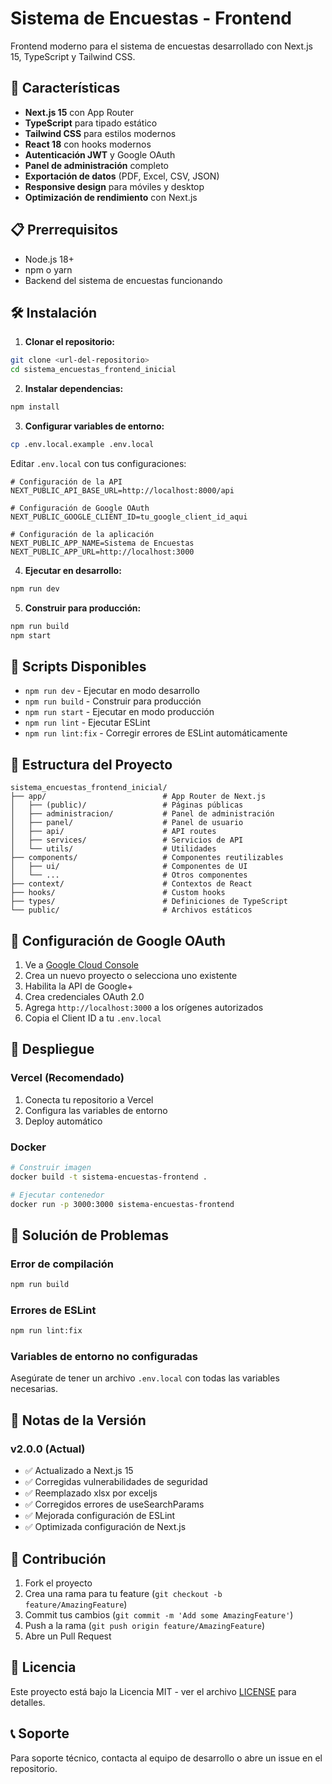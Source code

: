 # Sistema de Encuestas - Frontend

Frontend moderno para el sistema de encuestas desarrollado con Next.js 15, TypeScript y Tailwind CSS.

## 🚀 Características

- **Next.js 15** con App Router
- **TypeScript** para tipado estático
- **Tailwind CSS** para estilos modernos
- **React 18** con hooks modernos
- **Autenticación JWT** y Google OAuth
- **Panel de administración** completo
- **Exportación de datos** (PDF, Excel, CSV, JSON)
- **Responsive design** para móviles y desktop
- **Optimización de rendimiento** con Next.js

## 📋 Prerrequisitos

- Node.js 18+ 
- npm o yarn
- Backend del sistema de encuestas funcionando

## 🛠️ Instalación

1. **Clonar el repositorio:**
```bash
git clone <url-del-repositorio>
cd sistema_encuestas_frontend_inicial
```

2. **Instalar dependencias:**
```bash
npm install
```

3. **Configurar variables de entorno:**
```bash
cp .env.local.example .env.local
```

Editar `.env.local` con tus configuraciones:
```env
# Configuración de la API
NEXT_PUBLIC_API_BASE_URL=http://localhost:8000/api

# Configuración de Google OAuth
NEXT_PUBLIC_GOOGLE_CLIENT_ID=tu_google_client_id_aqui

# Configuración de la aplicación
NEXT_PUBLIC_APP_NAME=Sistema de Encuestas
NEXT_PUBLIC_APP_URL=http://localhost:3000
```

4. **Ejecutar en desarrollo:**
```bash
npm run dev
```

5. **Construir para producción:**
```bash
npm run build
npm start
```

## 🔧 Scripts Disponibles

- `npm run dev` - Ejecutar en modo desarrollo
- `npm run build` - Construir para producción
- `npm run start` - Ejecutar en modo producción
- `npm run lint` - Ejecutar ESLint
- `npm run lint:fix` - Corregir errores de ESLint automáticamente

## 📁 Estructura del Proyecto

```
sistema_encuestas_frontend_inicial/
├── app/                          # App Router de Next.js
│   ├── (public)/                 # Páginas públicas
│   ├── administracion/           # Panel de administración
│   ├── panel/                    # Panel de usuario
│   ├── api/                      # API routes
│   ├── services/                 # Servicios de API
│   └── utils/                    # Utilidades
├── components/                   # Componentes reutilizables
│   ├── ui/                       # Componentes de UI
│   └── ...                       # Otros componentes
├── context/                      # Contextos de React
├── hooks/                        # Custom hooks
├── types/                        # Definiciones de TypeScript
└── public/                       # Archivos estáticos
```

## 🔐 Configuración de Google OAuth

1. Ve a [Google Cloud Console](https://console.cloud.google.com/)
2. Crea un nuevo proyecto o selecciona uno existente
3. Habilita la API de Google+ 
4. Crea credenciales OAuth 2.0
5. Agrega `http://localhost:3000` a los orígenes autorizados
6. Copia el Client ID a tu `.env.local`

## 🚀 Despliegue

### Vercel (Recomendado)
1. Conecta tu repositorio a Vercel
2. Configura las variables de entorno
3. Deploy automático

### Docker
```bash
# Construir imagen
docker build -t sistema-encuestas-frontend .

# Ejecutar contenedor
docker run -p 3000:3000 sistema-encuestas-frontend
```

## 🐛 Solución de Problemas

### Error de compilación
```bash
npm run build
```

### Errores de ESLint
```bash
npm run lint:fix
```

### Variables de entorno no configuradas
Asegúrate de tener un archivo `.env.local` con todas las variables necesarias.

## 📝 Notas de la Versión

### v2.0.0 (Actual)
- ✅ Actualizado a Next.js 15
- ✅ Corregidas vulnerabilidades de seguridad
- ✅ Reemplazado xlsx por exceljs
- ✅ Corregidos errores de useSearchParams
- ✅ Mejorada configuración de ESLint
- ✅ Optimizada configuración de Next.js

## 🤝 Contribución

1. Fork el proyecto
2. Crea una rama para tu feature (`git checkout -b feature/AmazingFeature`)
3. Commit tus cambios (`git commit -m 'Add some AmazingFeature'`)
4. Push a la rama (`git push origin feature/AmazingFeature`)
5. Abre un Pull Request

## 📄 Licencia

Este proyecto está bajo la Licencia MIT - ver el archivo [LICENSE](LICENSE) para detalles.

## 📞 Soporte

Para soporte técnico, contacta al equipo de desarrollo o abre un issue en el repositorio.
